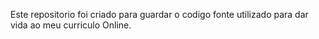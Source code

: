 Este repositorio foi criado para guardar o codigo fonte utilizado para dar vida ao meu curriculo Online.
